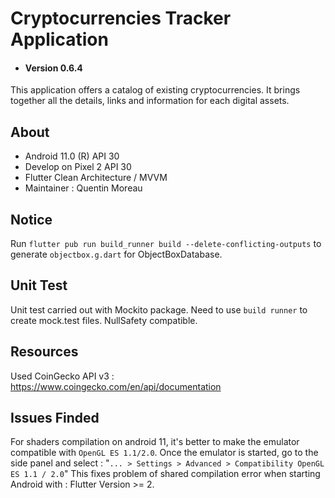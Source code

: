 # Cryptocurrencies Tracker Application
- #### Version 0.6.4
This application offers a catalog of existing cryptocurrencies.
It brings together all the details, links and information for each digital assets. 

## About
- Android 11.0 (R) API 30
- Develop on Pixel 2 API 30
- Flutter Clean Architecture / MVVM
- Maintainer : Quentin Moreau

## Notice
Run ```flutter pub run build_runner build --delete-conflicting-outputs``` to generate `objectbox.g.dart` for ObjectBoxDatabase.

## Unit Test
Unit test carried out with Mockito package.
Need to use `build runner` to create mock.test files. 
NullSafety compatible.

## Resources
Used CoinGecko API v3 : https://www.coingecko.com/en/api/documentation

## Issues Finded
For shaders compilation on android 11, it's better to make the emulator compatible with ```OpenGL ES 1.1/2.0```.
Once the emulator is started, go to the side panel and select : "```... > Settings > Advanced > Compatibility OpenGL ES 1.1 / 2.0```"
This fixes problem of shared compilation error when starting Android with : Flutter Version >= 2.